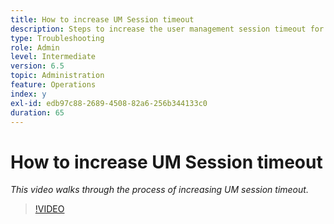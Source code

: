 ```yaml
---
title: How to increase UM Session timeout
description: Steps to increase the user management session timeout for a user
type: Troubleshooting
role: Admin
level: Intermediate
version: 6.5
topic: Administration
feature: Operations
index: y
exl-id: edb97c88-2689-4508-82a6-256b344133c0
duration: 65
---
```


# How to increase UM Session timeout

*This video walks through the process of increasing UM session timeout.*

>[!VIDEO](https://video.tv.adobe.com/v/335503?quality=12&learn=on)
